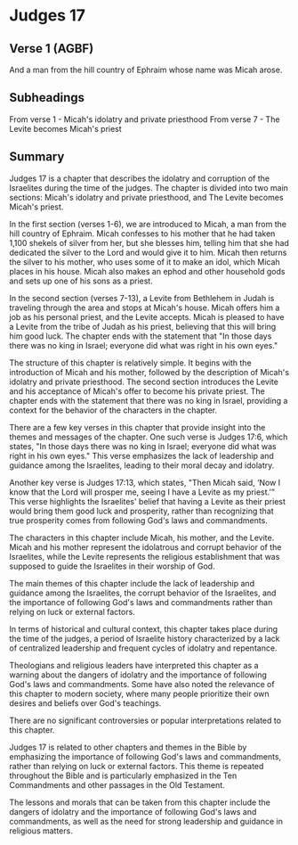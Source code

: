 # Judges 17

## Verse 1 (AGBF)

And a man from the hill country of Ephraim whose name was Micah arose.

## Subheadings

From verse 1 - Micah's idolatry and private priesthood
From verse 7 - The Levite becomes Micah's priest

## Summary

Judges 17 is a chapter that describes the idolatry and corruption of the Israelites during the time of the judges. The chapter is divided into two main sections: Micah's idolatry and private priesthood, and The Levite becomes Micah's priest.

In the first section (verses 1-6), we are introduced to Micah, a man from the hill country of Ephraim. Micah confesses to his mother that he had taken 1,100 shekels of silver from her, but she blesses him, telling him that she had dedicated the silver to the Lord and would give it to him. Micah then returns the silver to his mother, who uses some of it to make an idol, which Micah places in his house. Micah also makes an ephod and other household gods and sets up one of his sons as a priest.

In the second section (verses 7-13), a Levite from Bethlehem in Judah is traveling through the area and stops at Micah's house. Micah offers him a job as his personal priest, and the Levite accepts. Micah is pleased to have a Levite from the tribe of Judah as his priest, believing that this will bring him good luck. The chapter ends with the statement that "In those days there was no king in Israel; everyone did what was right in his own eyes."

The structure of this chapter is relatively simple. It begins with the introduction of Micah and his mother, followed by the description of Micah's idolatry and private priesthood. The second section introduces the Levite and his acceptance of Micah's offer to become his private priest. The chapter ends with the statement that there was no king in Israel, providing a context for the behavior of the characters in the chapter.

There are a few key verses in this chapter that provide insight into the themes and messages of the chapter. One such verse is Judges 17:6, which states, "In those days there was no king in Israel; everyone did what was right in his own eyes." This verse emphasizes the lack of leadership and guidance among the Israelites, leading to their moral decay and idolatry.

Another key verse is Judges 17:13, which states, "Then Micah said, ‘Now I know that the Lord will prosper me, seeing I have a Levite as my priest.’” This verse highlights the Israelites' belief that having a Levite as their priest would bring them good luck and prosperity, rather than recognizing that true prosperity comes from following God's laws and commandments.

The characters in this chapter include Micah, his mother, and the Levite. Micah and his mother represent the idolatrous and corrupt behavior of the Israelites, while the Levite represents the religious establishment that was supposed to guide the Israelites in their worship of God.

The main themes of this chapter include the lack of leadership and guidance among the Israelites, the corrupt behavior of the Israelites, and the importance of following God's laws and commandments rather than relying on luck or external factors.

In terms of historical and cultural context, this chapter takes place during the time of the judges, a period of Israelite history characterized by a lack of centralized leadership and frequent cycles of idolatry and repentance.

Theologians and religious leaders have interpreted this chapter as a warning about the dangers of idolatry and the importance of following God's laws and commandments. Some have also noted the relevance of this chapter to modern society, where many people prioritize their own desires and beliefs over God's teachings.

There are no significant controversies or popular interpretations related to this chapter.

Judges 17 is related to other chapters and themes in the Bible by emphasizing the importance of following God's laws and commandments, rather than relying on luck or external factors. This theme is repeated throughout the Bible and is particularly emphasized in the Ten Commandments and other passages in the Old Testament.

The lessons and morals that can be taken from this chapter include the dangers of idolatry and the importance of following God's laws and commandments, as well as the need for strong leadership and guidance in religious matters.